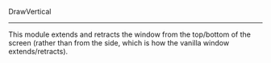 
DrawVertical

---

This module extends and retracts the window from the top/bottom of the screen (rather than from the side, which is how the vanilla window extends/retracts).
